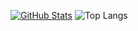 [![GitHub Stats](https://github-readme-stats-j2s8xkmkz-cyklon73s-projects.vercel.app/api?username=cyklon73&show_icons=true&hide_border=true&hide_title=true&include_all_commits=true&count_private=true&bg_color=0d1117&text_color=f0f6fc&hide_border=true)](https://github.com/cyklon73/)
![Top Langs](https://github-readme-stats-j2s8xkmkz-cyklon73s-projects.vercel.app/api/top-langs/?username=cyklon73&langs_count=8&bg_color=0d1117&text_color=f0f6fc&hide_border=true)
